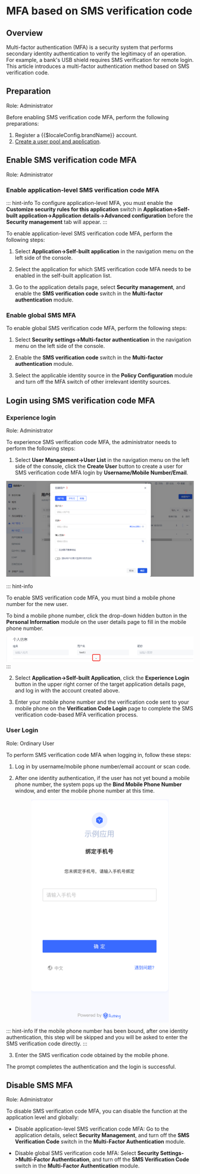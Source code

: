 # MFA based on SMS verification code

<LastUpdated/>

## Overview

Multi-factor authentication (MFA) is a security system that performs secondary identity authentication to verify the legitimacy of an operation. For example, a bank's USB shield requires SMS verification for remote login. This article introduces a multi-factor authentication method based on SMS verification code.

## Preparation

Role: Administrator

Before enabling SMS verification code MFA, perform the following preparations:

1. <a :href="`${$themeConfig.consoleDomain}`">Register a {{$localeConfig.brandName}} account</a>.
2. [Create a user pool and application](/guides/basics/authenticate-first-user/use-hosted-login-page.md).

## Enable SMS verification code MFA

Role: Administrator

### Enable application-level SMS verification code MFA

::: hint-info
To configure application-level MFA, you must enable the **Customize security rules for this application** switch in **Application->Self-built application->Application details->Advanced configuration** before the **Security management** tab will appear.
:::

To enable application-level SMS verification code MFA, perform the following steps:

1. Select **Application->Self-built application** in the navigation menu on the left side of the console.

2. Select the application for which SMS verification code MFA needs to be enabled in the self-built application list.

3. Go to the application details page, select **Security management**, and enable the **SMS verification code** switch in the **Multi-factor authentication** module.

### Enable global SMS MFA

To enable global SMS verification code MFA, perform the following steps:

1. Select **Security settings->Multi-factor authentication** in the navigation menu on the left side of the console.

2. Enable the **SMS verification code** switch in the **Multi-factor authentication** module.

3. Select the applicable identity source in the **Policy Configuration** module and turn off the MFA switch of other irrelevant identity sources.

## Login using SMS verification code MFA

### Experience login

Role: Administrator

To experience SMS verification code MFA, the administrator needs to perform the following steps:

1. Select **User Management->User List** in the navigation menu on the left side of the console, click the **Create User** button to create a user for SMS verification code MFA login by **Username/Mobile Number/Email**.

![](./images/create-user.png)

::: hint-info

To enable SMS verification code MFA, you must bind a mobile phone number for the new user.

To bind a mobile phone number, click the drop-down hidden button in the **Personal Information** module on the user details page to fill in the mobile phone number.

![](./images/unhide-button.png)
:::

2. Select **Application->Self-built Application**, click the **Experience Login** button in the upper right corner of the target application details page, and log in with the account created above.

3. Enter your mobile phone number and the verification code sent to your mobile phone on the **Verification Code Login** page to complete the SMS verification code-based MFA verification process.

### User Login

Role: Ordinary User

To perform SMS verification code MFA when logging in, follow these steps:

1. Log in by username/mobile phone number/email account or scan code.

2. After one identity authentication, if the user has not yet bound a mobile phone number, the system pops up the **Bind Mobile Phone Number** window, and enter the mobile phone number at this time.

<img src="./images/Xnip2021-03-04_15-30-05.png" height=600 style="display:block;margin: 0 auto;">

::: hint-info
If the mobile phone number has been bound, after one identity authentication, this step will be skipped and you will be asked to enter the SMS verification code directly.
:::

3. Enter the SMS verification code obtained by the mobile phone.

The prompt completes the authentication and the login is successful.

## Disable SMS MFA

Role: Administrator

To disable SMS verification code MFA, you can disable the function at the application level and globally:

* Disable application-level SMS verification code MFA: Go to the application details, select **Security Management**, and turn off the **SMS Verification Code** switch in the **Multi-Factor Authentication** module.

* Disable global SMS verification code MFA: Select **Security Settings->Multi-Factor Authentication**, and turn off the **SMS Verification Code** switch in the **Multi-Factor Authentication** module.

